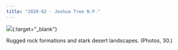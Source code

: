 ```yaml
---
title: "2020-02 - Joshua Tree N.P."
---
```


[![](
https://lh3.googleusercontent.com/jjKOtd4xNIGzeTyc4e4oAIDN9Z3LJFi3M5iVXGOCfNlDUqQpVb68KfUrMa6bCDxxn5qqr1YNtpux5pBZ6Mk=w400-no-tmp.jpg
)](
https://photos.app.goo.gl/sXsizRbM6mCF8Jtb6
){:target="_blank"}

Rugged rock formations and stark desert landscapes. (Photos, 30.)
